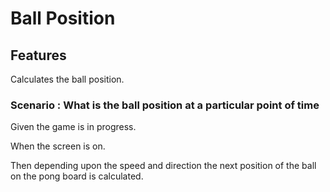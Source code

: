 # Ball Position

## Features

Calculates the ball position.

### Scenario : What is the ball position at a particular point of time

  Given the game is in progress.
  
  When the screen is on.
  
  Then depending upon the speed and direction the next position of the
       ball on the pong board is calculated.
